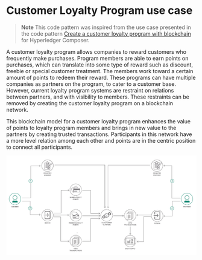 # Customer Loyalty Program use case

>**Note**  This code pattern was inspired from the use case presented in the code pattern [Create a customer loyalty program with blockchain](https://developer.ibm.com/code/patterns/customer-loyalty-program-with-blockchain/) for Hyperledger Composer.


A customer loyalty program allows companies to reward customers who frequently make purchases. Program members are able to earn points on purchases, which can translate into some type of reward such as discount, freebie or special customer treatment. The members work toward a certain amount of points to redeem their reward. These programs can have multiple companies as partners on the program, to cater to a customer base. However, current loyalty program systems are restraint on relations between partners, and with visibility to members. These restraints can be removed by creating the customer loyalty program on a blockchain network.

This blockchain model for a customer loyalty program enhances the value of points to loyalty program members and brings in new value to the partners by creating trusted transactions. Participants in this network have a more level relation among each other and points are in the centric position to connect all participants.

<p align="center">
  <img src="doc-images/use-case.png">
</p>
